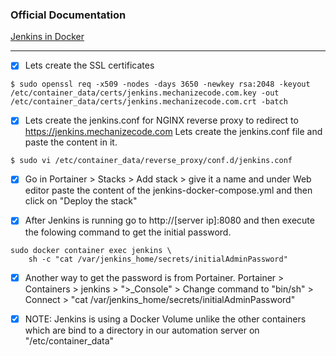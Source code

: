 ### Official Documentation
[Jenkins in Docker](https://www.jenkins.io/doc/book/installing/ "Jenkins in Docker")

---

- [X] Lets create the SSL certificates
```ignorelang
$ sudo openssl req -x509 -nodes -days 3650 -newkey rsa:2048 -keyout /etc/container_data/certs/jenkins.mechanizecode.com.key -out /etc/container_data/certs/jenkins.mechanizecode.com.crt -batch
```

- [X] Lets create the jenkins.conf for NGINX reverse proxy to redirect to https://jenkins.mechanizecode.com
Lets create the jenkins.conf file and paste the content in it.
```ignorelang
$ sudo vi /etc/container_data/reverse_proxy/conf.d/jenkins.conf
```

- [X] Go in Portainer > Stacks > Add stack > give it a name and under Web editor paste the content of the jenkins-docker-compose.yml and then click on "Deploy the stack"

- [X] After Jenkins is running go to http://[server ip]:8080 and then execute the folowing command to get the initial password.
```
sudo docker container exec jenkins \
	sh -c "cat /var/jenkins_home/secrets/initialAdminPassword"
```

- [X] Another way to get the password is from Portainer.
Portainer > Containers > jenkins > ">_Console" > Change command to "bin/sh" > Connect > "cat /var/jenkins_home/secrets/initialAdminPassword"

- [X] NOTE: Jenkins is using a Docker Volume unlike the other containers which are bind to a directory in our automation server on "/etc/container_data"
